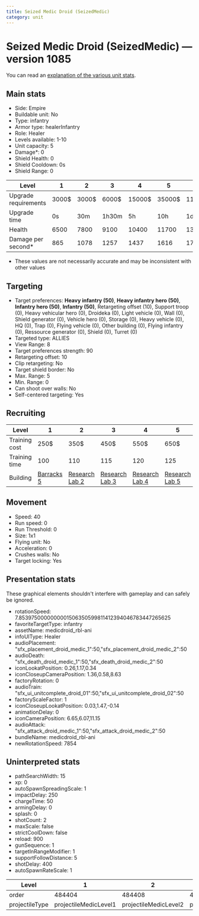```yaml
---
title: Seized Medic Droid (SeizedMedic)
category: unit
---
```


# Seized Medic Droid (SeizedMedic) — version 1085

You can read an [explanation  of the various unit stats](unitexplained.md).

## Main stats

  * Side: Empire
  * Buildable unit: No
  * Type: infantry
  * Armor type: healerInfantry
  * Role: Healer
  * Levels available: 1-10
  * Unit capacity: 5
  * Damage*: 0
  * Shield Health: 0
  * Shield Cooldown: 0s
  * Shield Range: 0

|Level               |1    |2    |3    |4     |5     |6      |7      |8      |9       |10      |
|--------------------|-----|-----|-----|------|------|-------|-------|-------|--------|--------|
|Upgrade requirements|3000$|3000$|6000$|15000$|35000$|115000$|175000$|350000$|1000000$|2000000$|
|Upgrade time        |0s   |30m  |1h30m|5h    |10h   |1d12h  |2d12h  |4d     |6d      |1w2d    |
|Health              |6500 |7800 |9100 |10400 |11700 |13000  |14300  |15600  |16900   |19500   |
|Damage per second*  |865  |1078 |1257 |1437  |1616  |1795   |1976   |2155   |2334    |2693    |

* These values are not necessarily accurate and may be inconsistent with other values

## Targeting

  * Target preferences: **Heavy infantry (50)**, **Heavy infantry hero (50)**, **Infantry hero (50)**, **Infantry (50)**, Retargeting offset (10), Support troop (0), Heavy vehicular hero (0), Droideka (0), Light vehicle (0), Wall (0), Shield generator (0), Vehicle hero (0), Storage (0), Heavy vehicle (0), HQ (0), Trap (0), Flying vehicle (0), Other building (0), Flying infantry (0), Ressource generator (0), Shield (0), Turret (0)
  * Targeted type: ALLIES
  * View Range: 8
  * Target preferences strength: 90
  * Retargeting offset: 10
  * Clip retargeting: No
  * Target shield border: No
  * Max. Range: 5
  * Min. Range: 0
  * Can shoot over walls: No
  * Self-centered targeting: Yes

## Recruiting

|Level        |1                                |2                                      |3                                      |4                                      |5                                      |6                                      |7                                      |8                                      |9                                      |10                                      |
|-------------|---------------------------------|---------------------------------------|---------------------------------------|---------------------------------------|---------------------------------------|---------------------------------------|---------------------------------------|---------------------------------------|---------------------------------------|----------------------------------------|
|Training cost|250$                             |350$                                   |450$                                   |550$                                   |650$                                   |750$                                   |850$                                   |1000$                                  |1050$                                  |1150$                                   |
|Training time|100                              |110                                    |115                                    |120                                    |125                                    |130                                    |135                                    |140                                    |145                                    |150                                     |
|Building     |[Barracks 5](empireBarracks.html)|[Research Lab 2](empireOffenseLab.html)|[Research Lab 3](empireOffenseLab.html)|[Research Lab 4](empireOffenseLab.html)|[Research Lab 5](empireOffenseLab.html)|[Research Lab 6](empireOffenseLab.html)|[Research Lab 7](empireOffenseLab.html)|[Research Lab 8](empireOffenseLab.html)|[Research Lab 9](empireOffenseLab.html)|[Research Lab 10](empireOffenseLab.html)|

## Movement

  * Speed: 40
  * Run speed: 0
  * Run Threshold: 0
  * Size: 1x1
  * Flying unit: No
  * Acceleration: 0
  * Crushes walls: No
  * Target locking: Yes

## Presentation stats

These graphical elements shouldn't interfere with gameplay and can safely be ignored.

  * rotationSpeed: 7.8539750000000001506350599811412394046783447265625
  * favoriteTargetType: infantry
  * assetName: medicdroid_rbl-ani
  * infoUIType: Healer
  * audioPlacement: "sfx_placement_droid_medic_1":50,"sfx_placement_droid_medic_2":50
  * audioDeath: "sfx_death_droid_medic_1":50,"sfx_death_droid_medic_2":50
  * iconLookatPosition: 0.26,1.17,0.34
  * iconCloseupCameraPosition: 1.36,0.58,8.63
  * factoryRotation: 0
  * audioTrain: "sfx_ui_unitcomplete_droid_01":50,"sfx_ui_unitcomplete_droid_02":50
  * factoryScaleFactor: 1
  * iconCloseupLookatPosition: 0.03,1.47,-0.14
  * animationDelay: 0
  * iconCameraPosition: 6.65,6.07,11.15
  * audioAttack: "sfx_attack_droid_medic_1":50,"sfx_attack_droid_medic_2":50
  * bundleName: medicdroid_rbl-ani
  * newRotationSpeed: 7854

## Uninterpreted stats

  * pathSearchWidth: 15
  * xp: 0
  * autoSpawnSpreadingScale: 1
  * impactDelay: 250
  * chargeTime: 50
  * armingDelay: 0
  * splash: 0
  * shotCount: 2
  * maxScale: false
  * strictCoolDown: false
  * reload: 900
  * gunSequence: 1
  * targetInRangeModifier: 1
  * supportFollowDistance: 5
  * shotDelay: 400
  * autoSpawnRateScale: 1

|Level         |1                    |2                    |3                    |4                    |5                    |6                    |7                    |8                    |9                    |10                    |
|--------------|---------------------|---------------------|---------------------|---------------------|---------------------|---------------------|---------------------|---------------------|---------------------|----------------------|
|order         |484404               |484408               |484412               |484416               |484420               |484424               |484428               |484432               |484436               |484440                |
|projectileType|projectileMedicLevel1|projectileMedicLevel2|projectileMedicLevel3|projectileMedicLevel4|projectileMedicLevel5|projectileMedicLevel6|projectileMedicLevel7|projectileMedicLevel8|projectileMedicLevel9|projectileMedicLevel10|

